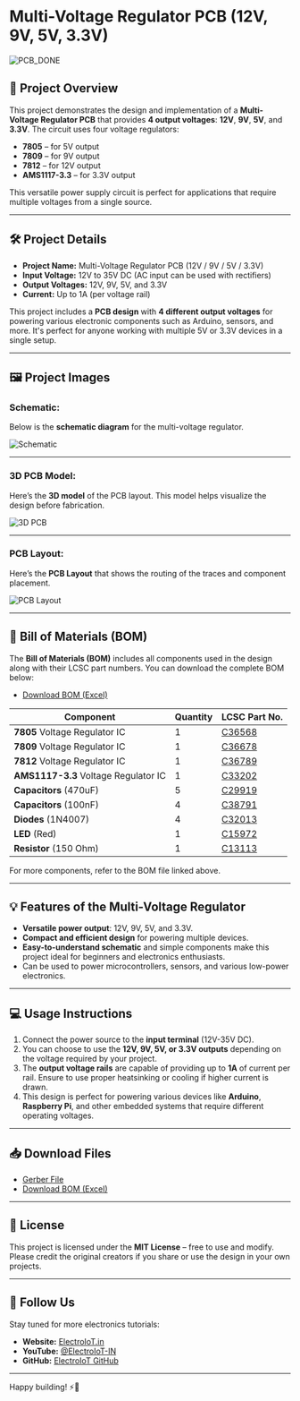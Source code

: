 # Multi-Voltage Regulator PCB (12V, 9V, 5V, 3.3V)

![PCB_DONE](/Multi-Voltage-Regulator-PCB-(12V-9V-5V-3.3V)/Image/PCB_Done.png)

## 🚀 Project Overview

This project demonstrates the design and implementation of a **Multi-Voltage Regulator PCB** that provides **4 output voltages**: **12V**, **9V**, **5V**, and **3.3V**. The circuit uses four voltage regulators:

- **7805** – for 5V output
- **7809** – for 9V output
- **7812** – for 12V output
- **AMS1117-3.3** – for 3.3V output

This versatile power supply circuit is perfect for applications that require multiple voltages from a single source.

---

## 🛠️ Project Details

- **Project Name:** Multi-Voltage Regulator PCB (12V / 9V / 5V / 3.3V)
- **Input Voltage:** 12V to 35V DC (AC input can be used with rectifiers)
- **Output Voltages:** 12V, 9V, 5V, and 3.3V
- **Current:** Up to 1A (per voltage rail)

This project includes a **PCB design** with **4 different output voltages** for powering various electronic components such as Arduino, sensors, and more. It's perfect for anyone working with multiple 5V or 3.3V devices in a single setup.

---

## 🖼️ Project Images

### **Schematic:**

Below is the **schematic diagram** for the multi-voltage regulator.

![Schematic](/Multi-Voltage-Regulator-PCB-(12V-9V-5V-3.3V)/Image/Schematic.png)

---

### **3D PCB Model:**

Here’s the **3D model** of the PCB layout. This model helps visualize the design before fabrication.

![3D PCB](/Multi-Voltage-Regulator-PCB-(12V-9V-5V-3.3V)/Image/3D_PCB.png)

---

### **PCB Layout:**

Here’s the **PCB Layout** that shows the routing of the traces and component placement.

![PCB Layout](https://github.com/ElectroIoT/EasyEDA-Tutorial-Project/blob/main/Multi-Voltage-Regulator-PCB-(12V-9V-5V-3.3V)/Image/PCB_Done.png)

---

## 🔧 Bill of Materials (BOM)

The **Bill of Materials (BOM)** includes all components used in the design along with their LCSC part numbers. You can download the complete BOM below:

- [Download BOM (Excel)](https://github.com/ElectroIoT/EasyEDA-Tutorial-Project/blob/main/Multi-Voltage-Regulator-PCB-(12V-9V-5V-3.3V)/Gerber_File/BOM_Multi-Voltage-Regulator-PCB-(12V-9V-5V-3.3V).xlsx)

| Component | Quantity | LCSC Part No. |
|-----------|----------|---------------|
| **7805** Voltage Regulator IC | 1 | [C36568](https://lcsc.com/product-detail/Voltage-Regulator-IC_C36568.html) |
| **7809** Voltage Regulator IC | 1 | [C36678](https://lcsc.com/product-detail/Voltage-Regulator-IC_C36678.html) |
| **7812** Voltage Regulator IC | 1 | [C36789](https://lcsc.com/product-detail/Voltage-Regulator-IC_C36789.html) |
| **AMS1117-3.3** Voltage Regulator IC | 1 | [C33202](https://lcsc.com/product-detail/Voltage-Regulator-IC_C33202.html) |
| **Capacitors** (470uF) | 5 | [C29919](https://lcsc.com/product-detail/Capacitors_C29919.html) |
| **Capacitors** (100nF) | 4 | [C38791](https://lcsc.com/product-detail/Capacitors_C38791.html) |
| **Diodes** (1N4007) | 4 | [C32013](https://lcsc.com/product-detail/Diodes_C32013.html) |
| **LED** (Red) | 1 | [C15972](https://lcsc.com/product-detail/LED_C15972.html) |
| **Resistor** (150 Ohm) | 1 | [C13113](https://lcsc.com/product-detail/Resistors_C13113.html) |

For more components, refer to the BOM file linked above.

---

## 💡 Features of the Multi-Voltage Regulator

- **Versatile power output**: 12V, 9V, 5V, and 3.3V.
- **Compact and efficient design** for powering multiple devices.
- **Easy-to-understand schematic** and simple components make this project ideal for beginners and electronics enthusiasts.
- Can be used to power microcontrollers, sensors, and various low-power electronics.

---

## 💻 Usage Instructions

1. Connect the power source to the **input terminal** (12V-35V DC).
2. You can choose to use the **12V, 9V, 5V, or 3.3V outputs** depending on the voltage required by your project.
3. The **output voltage rails** are capable of providing up to **1A** of current per rail. Ensure to use proper heatsinking or cooling if higher current is drawn.
4. This design is perfect for powering various devices like **Arduino**, **Raspberry Pi**, and other embedded systems that require different operating voltages.

---

## 📥 Download Files

- [Gerber File](/Multi-Voltage-Regulator-PCB-(12V-9V-5V-3.3V)/Gerber_File/Gerber_Multi-Voltage-Regulator-PCB-(12V-9V-5V-3.3V).zip)
- [Download BOM (Excel)](https://github.com/ElectroIoT/EasyEDA-Tutorial-Project/blob/main/Multi-Voltage-Regulator-PCB-(12V-9V-5V-3.3V)/Gerber_File/BOM_Multi-Voltage-Regulator-PCB-(12V-9V-5V-3.3V).xlsx)

---

## 📝 License

This project is licensed under the **MIT License** – free to use and modify. Please credit the original creators if you share or use the design in your own projects.

---

## 📢 Follow Us

Stay tuned for more electronics tutorials:

- **Website:** [ElectroIoT.in](https://electroiot.in)
- **YouTube:** [@ElectroIoT-IN](https://www.youtube.com/@ElectroIoT-IN)
- **GitHub:** [ElectroIoT GitHub](https://github.com/ElectroIoT)

---

Happy building! ⚡🔧
